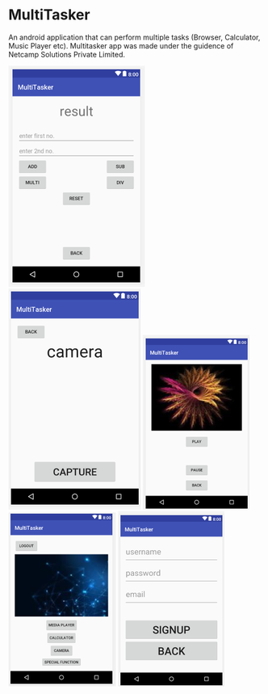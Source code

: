 # MultiTasker
An android application that can perform multiple tasks (Browser, Calculator, Music Player etc).
Multitasker app was made under the guidence of Netcamp Solutions Private Limited.





![alt text](https://github.com/Keshari0601/MultiTasker/blob/master/ScreenShots/Screenshot1.png)
![alt text](https://github.com/Keshari0601/MultiTasker/blob/master/ScreenShots/Screenshot2.png)
![alt text](https://github.com/Keshari0601/MultiTasker/blob/master/ScreenShots/Screenshot3.png)
![alt text](https://github.com/Keshari0601/MultiTasker/blob/master/ScreenShots/Screenshot4.png)
![alt text](https://github.com/Keshari0601/MultiTasker/blob/master/ScreenShots/Screenshot5.png)
